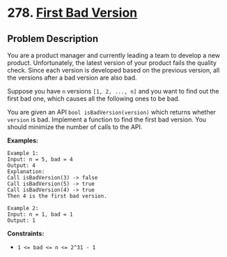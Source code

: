 <!--
 * @Description: temp
-->
# 278. [First Bad Version](https://leetcode.com/problems/first-bad-version/description/)

## Problem Description

You are a product manager and currently leading a team to develop a new product. Unfortunately, the latest version of your product fails the quality check. Since each version is developed based on the previous version, all the versions after a bad version are also bad.

Suppose you have `n` versions `[1, 2, ..., n]` and you want to find out the first bad one, which causes all the following ones to be bad.

You are given an API `bool isBadVersion(version)` which returns whether `version` is bad. Implement a function to find the first bad version. You should minimize the number of calls to the API.

**Examples:**

```plaintext
Example 1:
Input: n = 5, bad = 4
Output: 4
Explanation:
Call isBadVersion(3) -> false
Call isBadVersion(5) -> true
Call isBadVersion(4) -> true
Then 4 is the first bad version.

Example 2:
Input: n = 1, bad = 1
Output: 1
```

**Constraints:**

- `1 <= bad <= n <= 2^31 - 1`
